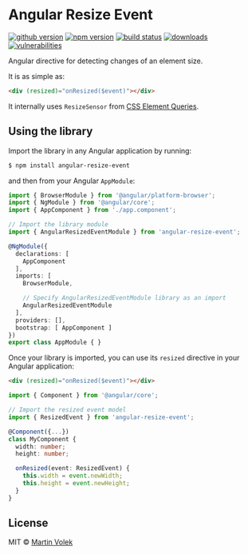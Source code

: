 # Angular Resize Event

[![github version](https://img.shields.io/github/package-json/v/vdolek/angular-resize-event/master?label=github)](https://github.com/vdolek/angular-resize-event)
[![npm version](https://img.shields.io/npm/v/angular-resize-event)](https://www.npmjs.com/package/angular-resize-event)
[![build status](https://img.shields.io/github/workflow/status/vdolek/angular-resize-event/CI/master)](https://github.com/vdolek/angular-resize-event/actions?query=workflow%3ACI)
[![downloads](https://img.shields.io/npm/dt/angular-resize-event)](https://www.npmjs.com/package/angular-resize-event)
[![vulnerabilities](https://img.shields.io/snyk/vulnerabilities/github/vdolek/angular-resize-event)](https://snyk.io/test/github/vdolek/angular-resize-event)

Angular directive for detecting changes of an element size.

It is as simple as:

```html
<div (resized)="onResized($event)"></div>
```

It internally uses `ResizeSensor` from [CSS Element Queries](https://github.com/marcj/css-element-queries).

## Using the library

Import the library in any Angular application by running:

```bash
$ npm install angular-resize-event
```

and then from your Angular `AppModule`:

```typescript
import { BrowserModule } from '@angular/platform-browser';
import { NgModule } from '@angular/core';
import { AppComponent } from './app.component';

// Import the library module
import { AngularResizedEventModule } from 'angular-resize-event';

@NgModule({
  declarations: [
    AppComponent
  ],
  imports: [
    BrowserModule,

    // Specify AngularResizedEventModule library as an import
    AngularResizedEventModule
  ],
  providers: [],
  bootstrap: [ AppComponent ]
})
export class AppModule { }
```

Once your library is imported, you can use its `resized` directive in your Angular application:

```html
<div (resized)="onResized($event)"></div>
```

```typescript
import { Component } from '@angular/core';

// Import the resized event model
import { ResizedEvent } from 'angular-resize-event';

@Component({...})
class MyComponent {
  width: number;
  height: number;

  onResized(event: ResizedEvent) {
    this.width = event.newWidth;
    this.height = event.newHeight;
  }
}
```

## License

MIT © [Martin Volek](mailto:martin@vdolek.cz)

